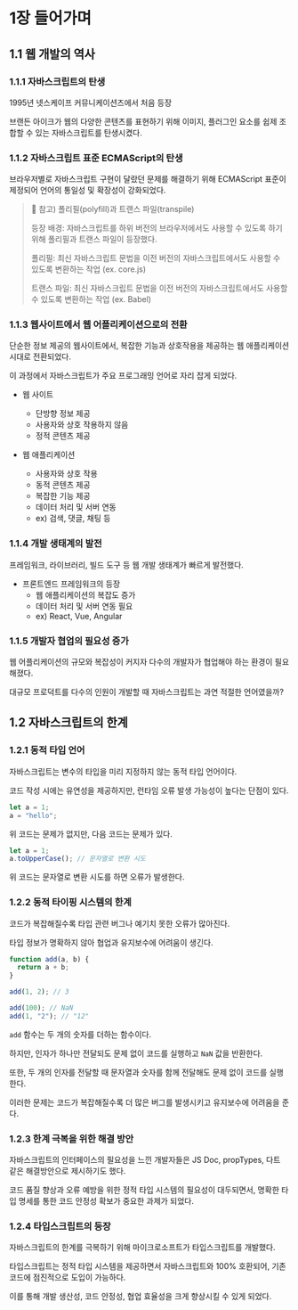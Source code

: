 # 1장 들어가며

## 1.1 웹 개발의 역사

### 1.1.1 자바스크립트의 탄생

1995년 넷스케이프 커뮤니케이션즈에서 처음 등장

브랜든 아이크가 웹의 다양한 콘텐츠를 표현하기 위해 이미지, 플러그인 요소를 쉽제 조합할 수 있는 자바스크립트를 탄생시켰다.

### 1.1.2 자바스크립트 표준 ECMAScript의 탄생

브라우저별로 자바스크립트 구현이 달랐던 문제를 해결하기 위해 ECMAScript 표준이 제정되어 언어의 통일성 및 확장성이 강화되었다.

>📝 참고) 폴리필(polyfill)과 트랜스 파일(transpile)
>
>등장 배경:
> 자바스크립트를 하위 버전의 브라우저에서도 사용할 수 있도록 하기 위해 폴리필과 트랜스 파일이 등장했다.
>
>폴리필: 최신 자바스크립트 문법을 이전 버전의 자바스크립트에서도 사용할 수 있도록 변환하는 작업 (ex. core.js)
>
>트랜스 파일: 최신 자바스크립트 문법을 이전 버전의 자바스크립트에서도 사용할 수 있도록 변환하는 작업 (ex. Babel)

### 1.1.3 웹사이트에서 웹 어플리케이션으로의 전환

단순한 정보 제공의 웹사이트에서, 복잡한 기능과 상호작용을 제공하는 웹 애플리케이션 시대로 전환되었다.

이 과정에서 자바스크립트가 주요 프로그래밍 언어로 자리 잡게 되었다.

- 웹 사이트
  - 단방향 정보 제공
  - 사용자와 상호 작용하지 않음
  - 정적 콘텐츠 제공

- 웹 애플리케이션
  - 사용자와 상호 작용
  - 동적 콘텐츠 제공
  - 복잡한 기능 제공
  - 데이터 처리 및 서버 연동
  - ex) 검색, 댓글, 채팅 등

### 1.1.4 개발 생태계의 발전

프레임워크, 라이브러리, 빌드 도구 등 웹 개발 생태계가 빠르게 발전했다.

- 프론트엔드 프레임워크의 등장
  - 웹 애플리케이션의 복잡도 증가
  - 데이터 처리 및 서버 연동 필요
  - ex) React, Vue, Angular

### 1.1.5 개발자 협업의 필요성 증가

웹 어플리케이션의 규모와 복잡성이 커지자 다수의 개발자가 협업해야 하는 환경이 필요해졌다.

대규모 프로덕트를 다수의 인원이 개발할 때 자바스크립트는 과연 적절한 언어였을까?

## 1.2 자바스크립트의 한계

### 1.2.1 동적 타입 언어

자바스크립트는 변수의 타입을 미리 지정하지 않는 동적 타입 언어이다.

코드 작성 시에는 유연성을 제공하지만, 런타임 오류 발생 가능성이 높다는 단점이 있다.

```javascript
let a = 1;
a = "hello";
```

위 코드는 문제가 없지만, 다음 코드는 문제가 있다.

```javascript
let a = 1;
a.toUpperCase(); // 문자열로 변환 시도
```

위 코드는 문자열로 변환 시도를 하면 오류가 발생한다.

### 1.2.2 동적 타이핑 시스템의 한계

코드가 복잡해질수록 타입 관련 버그나 예기치 못한 오류가 많아진다.

타입 정보가 명확하지 않아 협업과 유지보수에 어려움이 생긴다.

```javascript
function add(a, b) {
  return a + b;
}

add(1, 2); // 3
```

```javascript
add(100); // NaN
add(1, "2"); // "12"
```

`add` 함수는 두 개의 숫자를 더하는 함수이다.

하지만, 인자가 하나만 전달되도 문제 없이 코드를 실행하고 `NaN` 값을 반환한다.

또한, 두 개의 인자를 전달할 때 문자열과 숫자를 함께 전달해도 문제 없이 코드를 실행한다.

이러한 문제는 코드가 복잡해질수록 더 많은 버그를 발생시키고 유지보수에 어려움을 준다.

### 1.2.3 한계 극복을 위한 해결 방안

자바스크립트의 인터페이스의 필요성을 느낀 개발자들은
JS Doc, propTypes, 다트 같은 해결방안으로 제시하기도 했다.

코드 품질 향상과 오류 예방을 위한 정적 타입 시스템의 필요성이 대두되면서,
명확한 타입 명세를 통한 코드 안정성 확보가 중요한 과제가 되었다.

### 1.2.4 타입스크립트의 등장

자바스크립트의 한계를 극복하기 위해 마이크로소프트가 타입스크립트를 개발했다.

타입스크립트는 정적 타입 시스템을 제공하면서 자바스크립트와 100% 호환되어, 기존 코드에 점진적으로 도입이 가능하다.

이를 통해 개발 생산성, 코드 안정성, 협업 효율성을 크게 향상시킬 수 있게 되었다.
